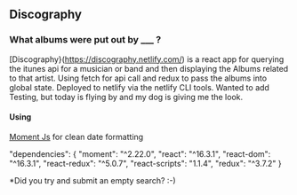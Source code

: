 ## Discography

### What albums were put out by **\_\_\_** ?

[Discography}(https://discography.netlify.com/) is a react app for querying the itunes api for a musician or band and then displaying the Albums related to that artist. Using fetch for api call and redux to pass the albums into global state. Deployed to netlify via the netlify CLI tools. Wanted to add Testing, but today is flying by and my dog is giving me the look.

#### Using

[Moment Js](https://momentjs.com/) for clean date formatting

"dependencies": {
"moment": "^2.22.0",
"react": "^16.3.1",
"react-dom": "^16.3.1",
"react-redux": "^5.0.7",
"react-scripts": "1.1.4",
"redux": "^3.7.2"
}

\*Did you try and submit an empty search? :-)
